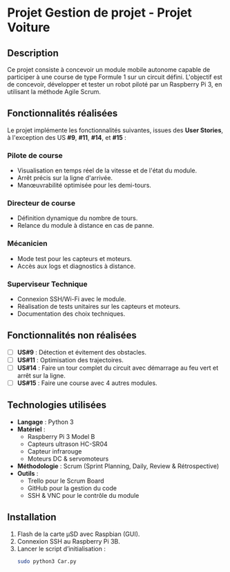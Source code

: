 # Projet Gestion de projet - Projet Voiture

## Description

Ce projet consiste à concevoir un module mobile autonome capable de participer à une course de type Formule 1 sur un circuit défini. L'objectif est de concevoir, développer et tester un robot piloté par un Raspberry Pi 3, en utilisant la méthode Agile Scrum.

## Fonctionnalités réalisées

Le projet implémente les fonctionnalités suivantes, issues des **User Stories**, à l'exception des US **#9**, **#11**, **#14**, et **#15** :

### Pilote de course
- Visualisation en temps réel de la vitesse et de l'état du module.
- Arrêt précis sur la ligne d'arrivée.
- Manœuvrabilité optimisée pour les demi-tours.

### Directeur de course
- Définition dynamique du nombre de tours.
- Relance du module à distance en cas de panne.

### Mécanicien
- Mode test pour les capteurs et moteurs.
- Accès aux logs et diagnostics à distance.

### Superviseur Technique
- Connexion SSH/Wi-Fi avec le module.
- Réalisation de tests unitaires sur les capteurs et moteurs.
- Documentation des choix techniques.

## Fonctionnalités non réalisées

- [ ] **US#9** : Détection et évitement des obstacles.
- [ ] **US#11** : Optimisation des trajectoires.
- [ ] **US#14** : Faire un tour complet du circuit avec démarrage au feu vert et arrêt sur la ligne.
- [ ] **US#15** : Faire une course avec 4 autres modules.

## Technologies utilisées

- **Langage** : Python 3
- **Matériel** :
  - Raspberry Pi 3 Model B
  - Capteurs ultrason HC-SR04
  - Capteur infrarouge
  - Moteurs DC & servomoteurs
- **Méthodologie** : Scrum (Sprint Planning, Daily, Review & Rétrospective)
- **Outils** :
  - Trello pour le Scrum Board
  - GitHub pour la gestion du code
  - SSH & VNC pour le contrôle du module

## Installation

1. Flash de la carte µSD avec Raspbian (GUI).
2. Connexion SSH au Raspberry Pi 3B.
3. Lancer le script d’initialisation :
   ```bash
   sudo python3 Car.py

